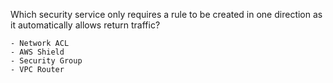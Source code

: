 Which security service only requires a rule to be created in one direction as it automatically allows return traffic?

    - Network ACL
    - AWS Shield
    - Security Group
    - VPC Router